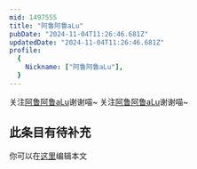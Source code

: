 ```yaml
---
mid: 1497555
title: "阿鲁阿鲁aLu"
pubDate: "2024-11-04T11:26:46.681Z"
updatedDate: "2024-11-04T11:26:46.681Z"
profile:
  {
    Nickname: ["阿鲁阿鲁aLu"],
  }
---
```


关注[阿鲁阿鲁aLu](https://space.bilibili.com/1497555)谢谢喵~ 关注[阿鲁阿鲁aLu](https://space.bilibili.com/1497555)谢谢喵~

## 此条目有待补充
你可以在[这里](https://github.com/Yuhanawa/VTuber.ICU/edit/master/src/content/v/阿鲁阿鲁aLu/index.md)编辑本文
